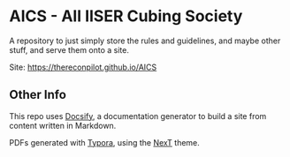# AICS - All IISER Cubing Society

A repository to just simply store the rules and guidelines, and maybe other stuff, 
and serve them onto a site.

Site: https://thereconpilot.github.io/AICS

## Other Info

This repo uses [Docsify](https://docsify.js.org/), a documentation generator to build 
a site from content written in Markdown.

PDFs generated with [Typora](https://typora.io/), using the [NexT](https://theme.typora.io/theme/NexT/) theme.

